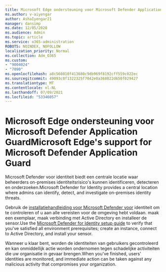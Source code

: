 ```yaml
---
title: Microsoft Edge ondersteuning voor Microsoft Defender Application Guard
ms.author: v-aiyengar
author: AshaIyengar21
manager: dansimp
ms.date: 12/05/2020
ms.audience: Admin
ms.topic: article
ms.service: o365-administration
ROBOTS: NOINDEX, NOFOLLOW
localization_priority: Normal
ms.collection: Adm_O365
ms.custom:
- "9004024"
- "7090"
ms.openlocfilehash: a8c560810f413680c9db969f8192cff559c022ec
ms.sourcegitcommit: 49093c0f1322325f7042e0a368022d650f029427
ms.translationtype: MT
ms.contentlocale: nl-NL
ms.lasthandoff: 07/09/2021
ms.locfileid: "53346057"
---
```

# <a name="microsoft-edges-support-for-microsoft-defender-application-guard"></a><span data-ttu-id="4b461-102">Microsoft Edge ondersteuning voor Microsoft Defender Application Guard</span><span class="sxs-lookup"><span data-stu-id="4b461-102">Microsoft Edge's support for Microsoft Defender Application Guard</span></span>

<span data-ttu-id="4b461-103">Microsoft Defender voor identiteit biedt een centrale locatie waar beheerders on-premises identiteitsrisico's kunnen identificeren, detecteren en onderzoeken.</span><span class="sxs-lookup"><span data-stu-id="4b461-103">Microsoft Defender for Identity provides a central location where admins can identify, detect, and investigate on-premises identity threats.</span></span> 

<span data-ttu-id="4b461-104">Gebruik de [installatiehandleiding voor Microsoft Defender voor](https://admin.microsoft.com/AdminPortal/Home?#/modernonboarding/microsoftdefenderforidentitysetupguide) identiteit om te controleren of u aan alle vereisten voor de omgeving hebt voldaan. maak een exemplaar, maak verbinding met Active Directory en installeer de sensor.</span><span class="sxs-lookup"><span data-stu-id="4b461-104">Use the [‎Microsoft Defender for Identity‎ setup guide](https://admin.microsoft.com/AdminPortal/Home?#/modernonboarding/microsoftdefenderforidentitysetupguide) to verify that you've satisfied all environment prerequisites; create an instance, connect to Active Directory, and install your sensor.</span></span> 

<span data-ttu-id="4b461-105">Wanneer u klaar bent, worden de identiteiten van gebruikers gecontroleerd en kan onmiddellijk actie worden ondernomen tegen schadelijke activiteiten die uw organisatie in gevaar brengen.</span><span class="sxs-lookup"><span data-stu-id="4b461-105">When you've finished, users' identities are monitored, and immediate action can be taken against any malicious activity that compromises your organization.</span></span>
